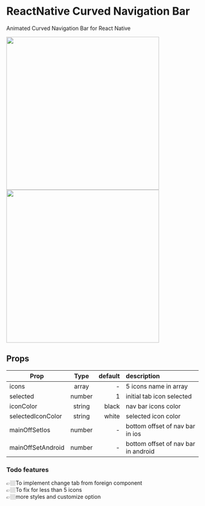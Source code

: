 
# ReactNative Curved Navigation Bar

Animated Curved Navigation Bar for React Native


<img src="https://i.imgur.com/G1zYbRK.gif" width=400/>
<br/>
<img src="https://i.imgur.com/Gc0bpx9.gif" width=400/>


Props
---------

| Prop   |     Type      |  default | description
|----------|:------------:|------:|:------|
| icons |  array | - | 5 icons name in array
| selected |    number   |   1 | initial tab icon selected
| iconColor | string |   black | nav bar icons color
|selectedIconColor| string | white | selected icon color
|mainOffSetIos| number | - | bottom offset of nav bar in ios 
|mainOffSetAndroid |number | - | bottom offset of nav bar in android

### Todo features
👉🏼To implement change tab from foreign component<br/>
👉🏼To fix for less than 5 icons<br/>
👉🏼more styles and customize option<br/>
